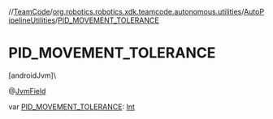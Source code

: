 //[TeamCode](../../../index.md)/[org.robotics.robotics.xdk.teamcode.autonomous.utilities](../index.md)/[AutoPipelineUtilities](index.md)/[PID_MOVEMENT_TOLERANCE](-p-i-d_-m-o-v-e-m-e-n-t_-t-o-l-e-r-a-n-c-e.md)

# PID_MOVEMENT_TOLERANCE

[androidJvm]\

@[JvmField](https://kotlinlang.org/api/latest/jvm/stdlib/kotlin.jvm/-jvm-field/index.html)

var [PID_MOVEMENT_TOLERANCE](-p-i-d_-m-o-v-e-m-e-n-t_-t-o-l-e-r-a-n-c-e.md): [Int](https://kotlinlang.org/api/latest/jvm/stdlib/kotlin/-int/index.html)
